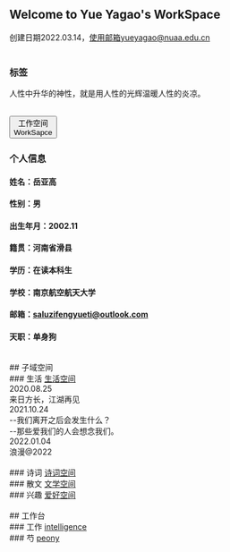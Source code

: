 ## Welcome to Yue Yagao's WorkSpace
创建日期2022.03.14，使用邮箱yueyagao@nuaa.edu.cn<br/>
<br/>
### 标签
人性中升华的神性，就是用人性的光辉温暖人性的炎凉。<br/>
<br/>

<a href="https://yueyagao.github.io/"><button>工作空间<br/>WorkSapce</button></a>
### 个人信息
#### 姓名：岳亚高
#### 性别：男
#### 出生年月：2002.11
#### 籍贯：河南省滑县
#### 学历：在读本科生
#### 学校：南京航空航天大学
#### 邮箱：saluzifengyueti@outlook.com
#### 天职：单身狗
<br/>
## 子域空间
<br/>
### 生活    <a href="/life.html">生活空间</a>
<br/>
    2020.08.25<br/>
    来日方长，江湖再见<br/>
    2021.10.24<br/>
    --我们离开之后会发生什么？<br/>
    --那些爱我们的人会想念我们。<br/>
    2022.01.04<br/>
    浪漫@2022<br/>

<br/>
### 诗词    <a href="/poem.html">诗词空间</a>
<br/>
### 散文    <a href="/literature.html">文学空间</a>
<br/>
### 兴趣    <a href="/interest.html">爱好空间</a>
<br/>
<br/>
## 工作台
<br/>
### 工作  <a href="/intelligence.html">intelligence</a>
<br/>
### 芍       <a href="/peony.html">peony</a>
<br/>

